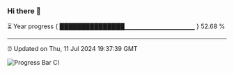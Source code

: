 ### Hi there 👋

⏳ Year progress { ███████████████▁▁▁▁▁▁▁▁▁▁▁▁▁▁▁ } 52.68 %

---

⏰ Updated on Thu, 11 Jul 2024 19:37:39 GMT

![Progress Bar CI](https://github.com/IshwaranRudhara/GIT-ACTION/workflows/Progress%20Bar%20CI/badge.svg)
